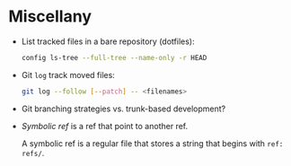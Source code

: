 # Miscellany

- List tracked files in a bare repository (dotfiles):

  ```bash
  config ls-tree --full-tree --name-only -r HEAD
  ```

- Git `log` track moved files:

  ```bash
  git log --follow [--patch] -- <filenames>
  ```
- Git branching strategies vs. trunk-based development?

- *Symbolic ref* is a ref that point to another ref.

  A symbolic ref is a regular file that stores a string that begins with
  `ref: refs/`.

